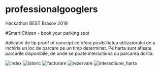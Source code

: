 # professionalgooglers
Hackathon BEST Brasov 2019

#Smart Citizen - book your parking spot

Aplicatie de tip proof of concept ce ofera posibilitatea utilizatorului de a inchiria un loc de parcare pe un timp determinat.
Pe harta sunt afisate parcarile disponibile, de unde se poate interactiona cu parcarea dorita.

![index](https://i.imgur.com/5kgq7aO.jpg)
![istoric](https://i.imgur.com/KOF7Mls.png)
![facturare](https://i.imgur.com/AQvWQ9L.png)
![rezervare](https://i.imgur.com/bfyHLN7.png)
![interactiune_harta](https://i.imgur.com/FYfa4X7.png)

